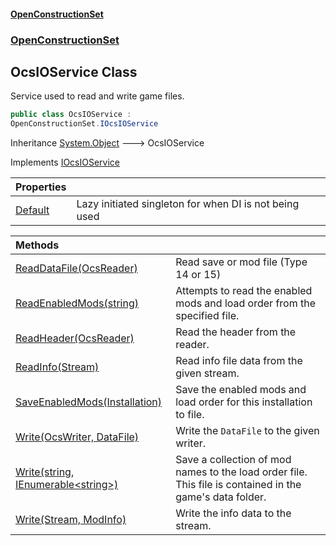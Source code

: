 #### [OpenConstructionSet](index.md 'index')
### [OpenConstructionSet](index.md#OpenConstructionSet 'OpenConstructionSet')
## OcsIOService Class
Service used to read and write game files.  
```csharp
public class OcsIOService :
OpenConstructionSet.IOcsIOService
```

Inheritance [System.Object](https://docs.microsoft.com/en-us/dotnet/api/System.Object 'System.Object') &#129106; OcsIOService  

Implements [IOcsIOService](No0G5igUcUOm46RZK2qdqg.md 'OpenConstructionSet.IOcsIOService')  

| Properties | |
| :--- | :--- |
| [Default](32cK2rBWJ41TWLPD+paHfg.md 'OpenConstructionSet.OcsIOService.Default') | Lazy initiated singleton for when DI is not being used<br/> |

| Methods | |
| :--- | :--- |
| [ReadDataFile(OcsReader)](XWEAktFFfC1nSYA5pdT+yg.md 'OpenConstructionSet.OcsIOService.ReadDataFile(OpenConstructionSet.IO.OcsReader)') | Read save or mod file (Type 14 or 15)<br/> |
| [ReadEnabledMods(string)](YR5nuF57QWPu_kzau+dBlw.md 'OpenConstructionSet.OcsIOService.ReadEnabledMods(string)') | Attempts to read the enabled mods and load order from the specified file.<br/> |
| [ReadHeader(OcsReader)](1OMwCoUp9L+8Xhe5Ks8nyQ.md 'OpenConstructionSet.OcsIOService.ReadHeader(OpenConstructionSet.IO.OcsReader)') | Read the header from the reader.<br/> |
| [ReadInfo(Stream)](3rXRuxU06nuM6vyOnFigHQ.md 'OpenConstructionSet.OcsIOService.ReadInfo(System.IO.Stream)') | Read info file data from the given stream.<br/> |
| [SaveEnabledMods(Installation)](MQtQDEWcb8ifTOQ9TgKk5w.md 'OpenConstructionSet.OcsIOService.SaveEnabledMods(OpenConstructionSet.Models.Installation)') | Save the enabled mods and load order for this installation to file.<br/> |
| [Write(OcsWriter, DataFile)](GChI3B+qTANE+_RWqs47_g.md 'OpenConstructionSet.OcsIOService.Write(OpenConstructionSet.IO.OcsWriter, OpenConstructionSet.Models.DataFile)') | Write the `DataFile` to the given writer.<br/> |
| [Write(string, IEnumerable&lt;string&gt;)](4W5oEAfO2nQX4WpLSg7QCQ.md 'OpenConstructionSet.OcsIOService.Write(string, System.Collections.Generic.IEnumerable&lt;string&gt;)') | Save a collection of mod names to the load order file. This file is contained in the game's data folder.<br/> |
| [Write(Stream, ModInfo)](NSivAFkwySqKe6UUtZcdRw.md 'OpenConstructionSet.OcsIOService.Write(System.IO.Stream, OpenConstructionSet.Models.ModInfo)') | Write the info data to the stream. <br/> |
